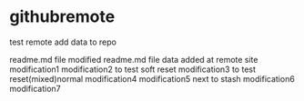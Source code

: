 # githubremote
test remote
add data to repo

readme.md file modified
readme.md file data added at remote site
modification1
modification2 to test soft reset
modification3 to test reset(mixed)normal
modification4
modification5 next to stash
modification6 
modification7


